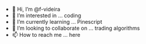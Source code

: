- 👋 Hi, I’m @f-videira
- 👀 I’m interested in ... coding
- 🌱 I’m currently learning ... Pinescript
- 💞️ I’m looking to collaborate on ... trading algorithms
- 📫 How to reach me ... here

<!---
f-videira/f-videira is a ✨ special ✨ repository because its `README.md` (this file) appears on your GitHub profile.
You can click the Preview link to take a look at your changes.
--->
